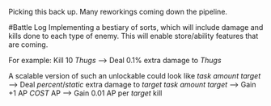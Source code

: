 Picking this back up. Many reworkings coming down the pipeline.

#Battle Log
Implementing a bestiary of sorts, which will include damage and kills done to each type of enemy.
This will enable store/ability features that are coming.

For example:
Kill 10 _Thugs_ --> Deal 0.1% extra damage to _Thugs_

A scalable version of such an unlockable could look like
*task* *amount* *target* --> Deal *percent*/*static* extra damage to *target*
*task* *amount* *target* --> Gain +1 AP
_*COST*_ AP --> Gain 0.01 AP per _target_ kill
